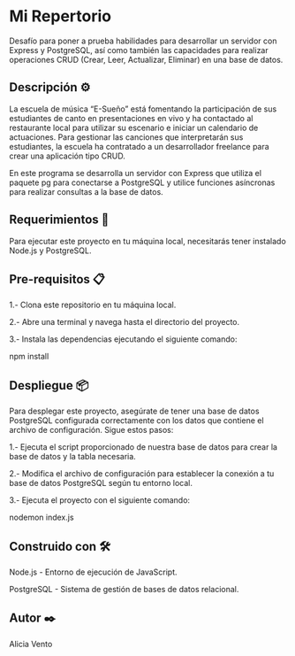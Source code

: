 # Mi Repertorio

Desafío para poner a prueba habilidades para desarrollar un servidor con Express y PostgreSQL, así como también las capacidades para realizar operaciones CRUD (Crear, Leer, Actualizar, Eliminar) en una base de datos.

## Descripción ⚙️
La escuela de música “E-Sueño” está fomentando la participación de sus estudiantes de canto en presentaciones en vivo y ha contactado al restaurante local para utilizar su escenario e iniciar un calendario de actuaciones. Para gestionar las canciones que interpretarán sus estudiantes, la escuela ha contratado a un desarrollador freelance para crear una aplicación tipo CRUD.

En este programa se desarrolla un servidor con Express que utiliza el paquete pg para conectarse a PostgreSQL y utilice funciones asíncronas para realizar consultas a la base de datos.

## Requerimientos 🚀

Para ejecutar este proyecto en tu máquina local, necesitarás tener instalado Node.js y PostgreSQL.

## Pre-requisitos 📋

1.- Clona este repositorio en tu máquina local.

2.- Abre una terminal y navega hasta el directorio del proyecto.

3.- Instala las dependencias ejecutando el siguiente comando:

npm install


## Despliegue 📦

Para desplegar este proyecto, asegúrate de tener una base de datos PostgreSQL configurada correctamente con los datos que contiene el archivo de configuración. Sigue estos pasos:

1.- Ejecuta el script proporcionado de nuestra base de datos para crear la base de datos y la tabla necesaria.

2.- Modifica el archivo de configuración para establecer la conexión a tu base de datos PostgreSQL según tu entorno local.

3.- Ejecuta el proyecto con el siguiente comando:

nodemon index.js

## Construido con 🛠️

Node.js - Entorno de ejecución de JavaScript.

PostgreSQL - Sistema de gestión de bases de datos relacional.

## Autor ✒️

Alicia Vento
